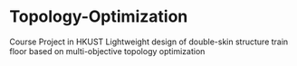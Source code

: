 # Topology-Optimization
Course Project in HKUST
Lightweight design of double-skin structure train floor based on multi-objective topology optimization

